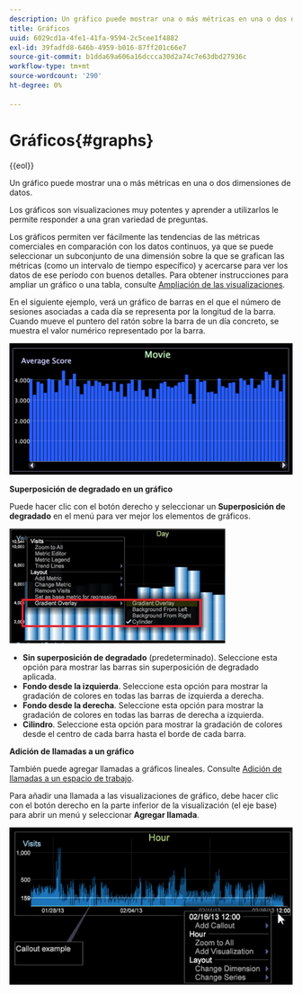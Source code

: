 ```yaml
---
description: Un gráfico puede mostrar una o más métricas en una o dos dimensiones de datos.
title: Gráficos
uuid: 6029cd1a-4fe1-41fa-9594-2c5cee1f4882
exl-id: 39fadfd8-646b-4959-b016-87ff201c66e7
source-git-commit: b1dda69a606a16dccca30d2a74c7e63dbd27936c
workflow-type: tm+mt
source-wordcount: '290'
ht-degree: 0%

---
```


# Gráficos{#graphs}

{{eol}}

Un gráfico puede mostrar una o más métricas en una o dos dimensiones de datos.

Los gráficos son visualizaciones muy potentes y aprender a utilizarlos le permite responder a una gran variedad de preguntas.

Los gráficos permiten ver fácilmente las tendencias de las métricas comerciales en comparación con los datos continuos, ya que se puede seleccionar un subconjunto de una dimensión sobre la que se grafican las métricas (como un intervalo de tiempo específico) y acercarse para ver los datos de ese período con buenos detalles. Para obtener instrucciones para ampliar un gráfico o una tabla, consulte [Ampliación de las visualizaciones](../../../../home/c-get-started/c-vis/c-zoom-vis.md#concept-7e33670bb5344f78a316f1a84cc20530).

En el siguiente ejemplo, verá un gráfico de barras en el que el número de sesiones asociadas a cada día se representa por la longitud de la barra. Cuando mueve el puntero del ratón sobre la barra de un día concreto, se muestra el valor numérico representado por la barra.

![](assets/vis_Graph.png)

**Superposición de degradado en un gráfico**

Puede hacer clic con el botón derecho y seleccionar un **Superposición de degradado** en el menú para ver mejor los elementos de gráficos.

![](assets/6_51_gradient_graph.png)

* **Sin superposición de degradado** (predeterminado). Seleccione esta opción para mostrar las barras sin superposición de degradado aplicada.
* **Fondo desde la izquierda**. Seleccione esta opción para mostrar la gradación de colores en todas las barras de izquierda a derecha.
* **Fondo desde la derecha**. Seleccione esta opción para mostrar la gradación de colores en todas las barras de derecha a izquierda.
* **Cilindro**. Seleccione esta opción para mostrar la gradación de colores desde el centro de cada barra hasta el borde de cada barra.

**Adición de llamadas a un gráfico**

También puede agregar llamadas a gráficos lineales. Consulte [Adición de llamadas a un espacio de trabajo](../../../../home/c-get-started/c-vis/c-call-wkspc.md#concept-212b09e763044d938987b4a9c658adc0).

Para añadir una llamada a las visualizaciones de gráfico, debe hacer clic con el botón derecho en la parte inferior de la visualización (el eje base) para abrir un menú y seleccionar **Agregar llamada**.

![](assets/visualization_callout_linegraph.png)
